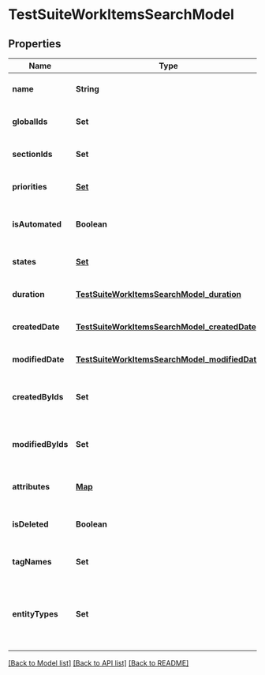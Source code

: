 # TestSuiteWorkItemsSearchModel
## Properties

| Name | Type | Description | Notes |
|------------ | ------------- | ------------- | -------------|
| **name** | **String** | Name of work item | [optional] [default to null] |
| **globalIds** | **Set** | Collection of global (integer) identifiers | [optional] [default to null] |
| **sectionIds** | **Set** | Collection of section identifiers | [optional] [default to null] |
| **priorities** | [**Set**](WorkItemPriorityModel.md) | Collection of priorities of work item | [optional] [default to null] |
| **isAutomated** | **Boolean** | Is result must consist of only manual/automated work items | [optional] [default to null] |
| **states** | [**Set**](WorkItemStates.md) | Collection of states of work item | [optional] [default to null] |
| **duration** | [**TestSuiteWorkItemsSearchModel_duration**](TestSuiteWorkItemsSearchModel_duration.md) |  | [optional] [default to null] |
| **createdDate** | [**TestSuiteWorkItemsSearchModel_createdDate**](TestSuiteWorkItemsSearchModel_createdDate.md) |  | [optional] [default to null] |
| **modifiedDate** | [**TestSuiteWorkItemsSearchModel_modifiedDate**](TestSuiteWorkItemsSearchModel_modifiedDate.md) |  | [optional] [default to null] |
| **createdByIds** | **Set** | Collection of identifiers of users who created work item | [optional] [default to null] |
| **modifiedByIds** | **Set** | Collection of identifiers of users who applied last modification to work item | [optional] [default to null] |
| **attributes** | [**Map**](set.md) | Custom attributes of work item | [optional] [default to null] |
| **isDeleted** | **Boolean** | Is result must consist of only actual/deleted work items | [optional] [default to null] |
| **tagNames** | **Set** | Collection of tags | [optional] [default to null] |
| **entityTypes** | **Set** | Collection of types of work item  &lt;br&gt;Allowed values: &#x60;TestCases&#x60;, &#x60;CheckLists&#x60;, &#x60;SharedSteps&#x60; | [optional] [default to null] |

[[Back to Model list]](../README.md#documentation-for-models) [[Back to API list]](../README.md#documentation-for-api-endpoints) [[Back to README]](../README.md)

